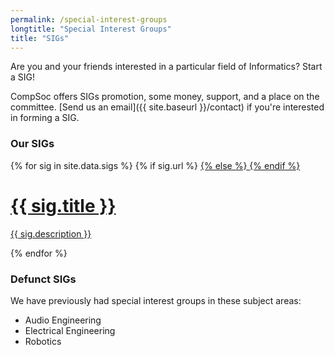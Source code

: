 ```yaml
---
permalink: /special-interest-groups
longtitle: "Special Interest Groups"
title: "SIGs"
---
```


Are you and your friends interested in a particular field of Informatics? Start a SIG!

CompSoc offers SIGs promotion, some money, support, and a place on the committee. [Send us an email]({{ site.baseurl }}/contact) if you're interested in forming a SIG.

### Our SIGs
<div class="d-flex flex-wrap justify-content-center justify-content-sm-start mb-2">
    <!-- <div class="sigs-item" style="background-color: #292b2c">
        <a href="http://sigint.mx" class="d-inline-block" style="padding: 25px">
            <img src="{{ site.baseurl }}/static/img/sigs/sigint-logo.png" height="200px" class="float-left" />
        </a>
    </div>
    <a href="http://hacktheburgh.com" class="sigs-item d-flex list-group-item list-group-item-action align-items-center justify-content-center">
        <div class="d-block">
            <h1>HackSIG</h1>
            <p>Go to hackathons and throw hackathons!</p>
        </div>
    </a> -->
    {% for sig in site.data.sigs %}
      {% if sig.url %}
        <a href="{{ sig.url }}" class="sigs-item d-flex list-group-item list-group-item-action align-items-center justify-content-center">
      {% else %}
        <a href="{{ site.baseurl }}/sigs/{{ sig.slug }}" class="sigs-item d-flex list-group-item list-group-item-action align-items-center justify-content-center">
      {% endif %}
          <div class="d-block">
              <h1>{{ sig.title }}</h1>
              <p>{{ sig.description }}</p>
          </div>
      </a>
    {% endfor %}
</div>

### Defunct SIGs
We have previously had special interest groups in these subject areas:
<ul>
    <li>Audio Engineering</li>
    <li>Electrical Engineering</li>
    <li>Robotics</li>
</ul>
